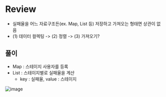 # Review
- 실패율을 어느 자료구조든(ex. Map, List 등) 저장하고 가져오는 형태면 상관이 없음
- (1) 데이터 컬렉팅 -> (2) 정렬 -> (3) 가져오기?

## 풀이
- Map : 스테이지 사용자를 등록
- List : 스테이지별로 실패율을 계산
  - key : 실패율, value : 스테이지

![image](https://github.com/eunbileeme/algorithm/assets/103405457/03a20818-a424-43f0-87a8-926ea9ffa0d1)
